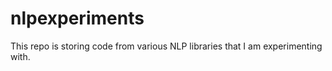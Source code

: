# nlpexperiments

This repo is storing code from various NLP libraries that I am experimenting with.
